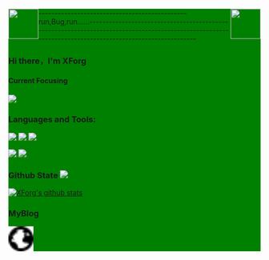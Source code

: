 <div style="background: green ">
<!-- top left -->
<a href="#" click="alert()">
    <img align="left" src="https://emojis.slackmojis.com/emojis/images/1450458551/184/nyancat_big.gif" width="60" height="60"/>        
</a>
<a href="#" click="alert()">
   <img align="right" src="https://emojis.slackmojis.com/emojis/images/1471045836/777/bug.gif" width="60" height="60"/>  
</a>      


----------------------------------------------run,Bug,run……-------------------------------------------------------------------------------------------------------------------------------------------------------


### Hi there，I'm XForg
#### Current Focusing

<a href="https://github.com/xianfeng92/Awsome-Mind">
  <img align="center" src="https://github-readme-stats.anuraghazra1.vercel.app/api/pin/?username=xianfeng92&repo=Awsome-Mind&show_icons=true&title_color=fff&icon_color=79ff97&text_color=9f9f9f&bg_color=151526" />
</a>

### Languages and Tools:

<p>  
  <!-- Your languages and tools. Be careful with the alignment. 
  You can use this sites to get logos: https://www.vectorlogo.zone or https://simpleicons.org/
  -->
  <code><img width="10%" src="https://www.vectorlogo.zone/logos/java/java-ar21.svg"></code>
  <code><img width="10%" src="https://www.vectorlogo.zone/logos/android/android-ar21.svg"></code>
  <code><img width="10%" src="https://www.vectorlogo.zone/logos/github/github-ar21.svg"></code>

  <br />
  
  <code><img width="10%" src="https://www.vectorlogo.zone/logos/git-scm/git-scm-ar21.svg"></code>
  <code><img width="5%" src="https://github.com/simple-icons/simple-icons/blob/master/icons/androidstudio.svg"></code>
    

<!--   <code><img width="10%" src="https://www.vectorlogo.zone/logos/gradle/gradle-ar21.svg"></code> -->
<!--   <code><img width="10%" src="https://www.vectorlogo.zone/logos/flutterio/flutterio-ar21.svg"></code> -->
<!--   <code><img width="10%" src="https://www.vectorlogo.zone/logos/json/json-ar21.svg"></code> -->
<!--   <br /> -->
<!--   <code><img width="10%" src="https://www.vectorlogo.zone/logos/reactjs/reactjs-ar21.svg"></code> -->
<!--   <code><img width="10%" src="https://www.vectorlogo.zone/logos/sqlite/sqlite-ar21.svg"></code> -->
<!--   <code><img width="10%" src="https://www.vectorlogo.zone/logos/dartlang/dartlang-ar21.svg"></code> -->
<!--   <br /> -->
<!--   <code><img width="10%" src="https://www.vectorlogo.zone/logos/gnu_bash/gnu_bash-ar21.svg"></code> -->
</p>

### Github State <img src="https://media.giphy.com/media/WUlplcMpOCEmTGBtBW/giphy.gif" width="60">

[![XForg's github stats](https://github-readme-stats.vercel.app/api?username=xianfeng92&show_icons=true&title_color=fff&icon_color=79ff97&text_color=9f9f9f&bg_color=151526)](https://github.com/anuraghazra/github-readme-stats)


### MyBlog

<a href="https://xianfeng92.github.io" target="blank">
<img align="center" src="https://raw.githubusercontent.com/iconic/open-iconic/master/svg/globe.svg" alt="@arshiamidos" height="50" width="50" />
</a>

<!--
<p align="center">
<img src="https://emojis.slackmojis.com/emojis/images/1598364417/10264/partykeanu.gif" width="25" height="25"/> 
<img src="https://emojis.slackmojis.com/emojis/images/1450319445/43/mario.gif" width="25" height="25"/> 
<img src="https://emojis.slackmojis.com/emojis/images/1450372448/149/sonic.gif" width="25" height="25"/> 
<img src="https://emojis.slackmojis.com/emojis/images/1471045836/777/bug.gif" width="25" height="25"/> 
<img src="https://emojis.slackmojis.com/emojis/images/1471045839/793/computerrage.gif" width="25" height="25"/> 
<img src="https://emojis.slackmojis.com/emojis/images/1450458551/184/nyancat_big.gif" width="25" height="25"/> 
<img src="https://emojis.slackmojis.com/emojis/images/1450785773/250/mega.gif" width="25" height="25"/> 
<img src="https://emojis.slackmojis.com/emojis/images/1578512858/7452/danceydoge.gif" width="25" height="25"/>
<img src="https://emojis.slackmojis.com/emojis/images/1460579133/354/doom_look.gif" width="25" height="25"/>
<img src="https://emojis.slackmojis.com/emojis/images/1460579188/357/doom_lost_soul.gif" width="25" height="25"/> 
</p>
-->
</div>
